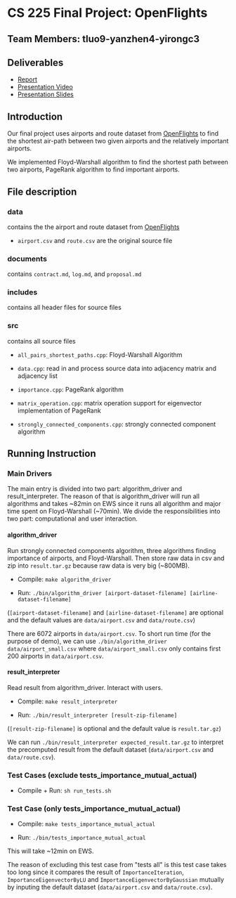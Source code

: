 # CS 225 Final Project: OpenFlights

## Team Members: tluo9-yanzhen4-yirongc3

## Deliverables 

- [Report]()
- [Presentation Video]()
- [Presentation Slides]()

## Introduction

Our final project uses airports and route dataset from [OpenFlights](https://openflights.org/data.html) to find the shortest air-path between two given airports and the relatively important airports.

We implemented Floyd-Warshall algorithm to find the shortest path between two airports, PageRank algorithm to find important airports.

## File description

### data

contains the the airport and route dataset from [OpenFlights](https://openflights.org/data.html)

- `airport.csv` and `route.csv` are the original source file

### documents

contains `contract.md`, `log.md`, and `proposal.md`

### includes

contains all header files for source files

### src

contains all source files

- `all_pairs_shortest_paths.cpp`: Floyd-Warshall Algorithm

- `data.cpp`: read in and process source data into adjacency matrix and adjacency list

- `importance.cpp`: PageRank algorithm

- `matrix_operation.cpp`: matrix operation support for eigenvector implementation of PageRank

- `strongly_connected_components.cpp`: strongly connected component algorithm

## Running Instruction

### Main Drivers

The main entry is divided into two part: algorithm_driver and result_interpreter. 
The reason of that is algorithm_driver will run all algorithms and takes ~82min on EWS 
since it runs all algorithm and major time spent on Floyd-Warshall (~70min). 
We divide the responsibilities into two part: computational and user interaction. 

#### algorithm_driver 

Run strongly connected components algorithm, three algorithms finding importance of airports, and Floyd-Warshall. 
Then store raw data in csv and zip into `result.tar.gz` because raw data is very big (~800MB).

- Compile: `make algorithm_driver`

- Run: `./bin/algorithm_driver [airport-dataset-filename] [airline-dataset-filename]` 

(`[airport-dataset-filename]` and `[airline-dataset-filename]` are optional 
and the default values are `data/airport.csv` and `data/route.csv`)

There are 6072 airports in `data/airport.csv`. 
To short run time (for the purpose of demo), 
we can use `./bin/algorithm_driver data/airport_small.csv` 
where `data/airport_small.csv` only contains first 200 airports in `data/airport.csv`. 

#### result_interpreter 

Read result from algorithm_driver. 
Interact with users. 

- Compile: `make result_interpreter`

- Run: `./bin/result_interpreter [result-zip-filename]`

(`[result-zip-filename]` is optional 
and the default value is `result.tar.gz`)

We can run `./bin/result_interpreter expected_result.tar.gz` 
to interpret the precomputed result from the default dataset (`data/airport.csv` and `data/route.csv`). 

### Test Cases (exclude tests_importance_mutual_actual)

- Compile + Run: `sh run_tests.sh`

### Test Case (only tests_importance_mutual_actual)

- Compile: `make tests_importance_mutual_actual`

- Run: `./bin/tests_importance_mutual_actual`

This will take ~12min on EWS.

The reason of excluding this test case from "tests all" is 
this test case takes too long 
since it compares the result of `ImportanceIteration`, `ImportanceEigenvectorByLU` and `ImportanceEigenvectorByGaussian` mutually by inputing the default dataset (`data/airport.csv` and `data/route.csv`).
